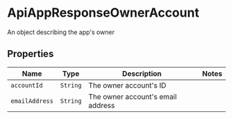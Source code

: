 

# ApiAppResponseOwnerAccount

An object describing the app&#39;s owner

## Properties

| Name | Type | Description | Notes |
|------------ | ------------- | ------------- | -------------|
| `accountId` | ```String``` |  The owner account&#39;s ID  |  |
| `emailAddress` | ```String``` |  The owner account&#39;s email address  |  |



